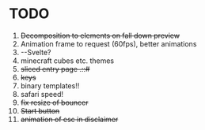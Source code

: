 # TODO

1. ~~Decomposition to elements on fall down preview~~
2. Animation frame to request (60fps), better animations
3. --Svelte?
4. minecraft cubes etc. themes
5. ~~sliced entry page .::#~~
6. ~~keys~~
7. binary templates!!
8. safari speed!
9. ~~fix resize of bouncer~~
10. ~~Start button~~
11. ~~animation of esc in disclaimer~~
